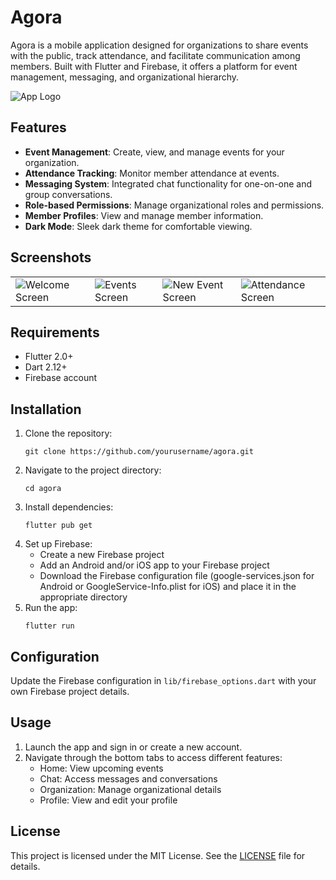 # Agora

Agora is a mobile application designed for organizations to share events with the public, track attendance, and facilitate communication among members. Built with Flutter and Firebase, it offers a platform for event management, messaging, and organizational hierarchy.

![App Logo](https://via.placeholder.com/150)

## Features

- **Event Management**: Create, view, and manage events for your organization.
- **Attendance Tracking**: Monitor member attendance at events.
- **Messaging System**: Integrated chat functionality for one-on-one and group conversations.
- **Role-based Permissions**: Manage organizational roles and permissions.
- **Member Profiles**: View and manage member information.
- **Dark Mode**: Sleek dark theme for comfortable viewing.

## Screenshots

<table>
  <tr>
    <td><img src="https://via.placeholder.com/250" alt="Welcome Screen" /></td>
    <td><img src="https://via.placeholder.com/250" alt="Events Screen" /></td>
    <td><img src="https://via.placeholder.com/250" alt="New Event Screen" /></td>
    <td><img src="https://via.placeholder.com/250" alt="Attendance Screen" /></td>
  </tr>
</table>

## Requirements

- Flutter 2.0+
- Dart 2.12+
- Firebase account

## Installation

1. Clone the repository:
   ```
   git clone https://github.com/yourusername/agora.git
   ```
2. Navigate to the project directory:
   ```
   cd agora
   ```
3. Install dependencies:
   ```
   flutter pub get
   ```
4. Set up Firebase:
   - Create a new Firebase project
   - Add an Android and/or iOS app to your Firebase project
   - Download the Firebase configuration file (google-services.json for Android or GoogleService-Info.plist for iOS) and place it in the appropriate directory
5. Run the app:
   ```
   flutter run
   ```

## Configuration

Update the Firebase configuration in `lib/firebase_options.dart` with your own Firebase project details.

## Usage

1. Launch the app and sign in or create a new account.
2. Navigate through the bottom tabs to access different features:
   - Home: View upcoming events
   - Chat: Access messages and conversations
   - Organization: Manage organizational details
   - Profile: View and edit your profile

## License

This project is licensed under the MIT License. See the [LICENSE](LICENSE) file for details.
